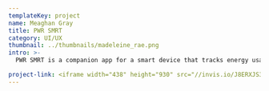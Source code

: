 ```yaml
---
templateKey: project
name: Meaghan Gray
title: PWR SMRT
category: UI/UX
thumbnail: ../thumbnails/madeleine_rae.png
intro: >-
  PWR SMRT is a companion app for a smart device that tracks energy usage with custom data visualizations.

project-link: <iframe width="438" height="930" src="//invis.io/J8ERXJS3V" frameborder="0" allowfullscreen></iframe>
---
```

